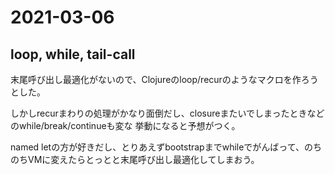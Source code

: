 # 2021-03-06

## loop, while, tail-call

末尾呼び出し最適化がないので、Clojureのloop/recurのようなマクロを作ろうとした。

しかしrecurまわりの処理がかなり面倒だし、closureまたいでしまったときなどのwhile/break/continueも変な
挙動になると予想がつく。

named letの方が好きだし、とりあえずbootstrapまでwhileでがんばって、のちのちVMに変えたらとっとと末尾呼び出し最適化してしまおう。